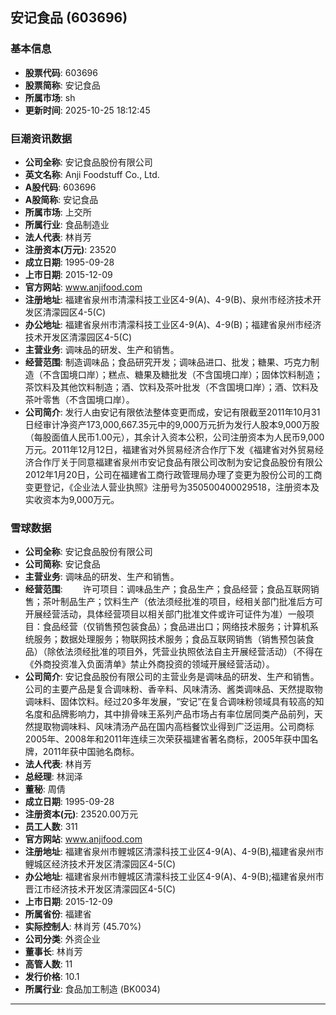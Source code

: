 ## 安记食品 (603696)

### 基本信息

- **股票代码**: 603696
- **股票简称**: 安记食品
- **所属市场**: sh
- **更新时间**: 2025-10-25 18:12:45

### 巨潮资讯数据

- **公司全称**: 安记食品股份有限公司
- **英文名称**: Anji Foodstuff Co., Ltd.
- **A股代码**: 603696
- **A股简称**: 安记食品
- **所属市场**: 上交所
- **所属行业**: 食品制造业
- **法人代表**: 林肖芳
- **注册资本(万元)**: 23520
- **成立日期**: 1995-09-28
- **上市日期**: 2015-12-09
- **官方网站**: www.anjifood.com
- **注册地址**: 福建省泉州市清濛科技工业区4-9(A)、4-9(B)、泉州市经济技术开发区清濛园区4-5(C)
- **办公地址**: 福建省泉州市清濛科技工业区4-9(A)、4-9(B)；福建省泉州市经济技术开发区清濛园区4-5(C)
- **主营业务**: 调味品的研发、生产和销售。
- **经营范围**: 制造调味品；食品研究开发；调味品进口、批发；糖果、巧克力制造（不含国境口岸）；糕点、糖果及糖批发（不含国境口岸）；固体饮料制造；茶饮料及其他饮料制造；酒、饮料及茶叶批发（不含国境口岸）；酒、饮料及茶叶零售（不含国境口岸）。
- **公司简介**: 发行人由安记有限依法整体变更而成，安记有限截至2011年10月31日经审计净资产173,000,667.35元中的9,000万元折为发行人股本9,000万股（每股面值人民币1.00元），其余计入资本公积，公司注册资本为人民币9,000万元。2011年12月12日，福建省对外贸易经济合作厅下发《福建省对外贸易经济合作厅关于同意福建省泉州市安记食品有限公司改制为安记食品股份有限公2012年1月20日，公司在福建省工商行政管理局办理了变更为股份公司的工商变更登记，《企业法人营业执照》注册号为350500400029518，注册资本及实收资本为9,000万元。

### 雪球数据

- **公司全称**: 安记食品股份有限公司
- **公司简称**: 安记食品
- **主营业务**: 调味品的研发、生产和销售。
- **经营范围**: 　　许可项目：调味品生产；食品生产；食品经营；食品互联网销售；茶叶制品生产；饮料生产（依法须经批准的项目，经相关部门批准后方可开展经营活动，具体经营项目以相关部门批准文件或许可证件为准）一般项目：食品经营（仅销售预包装食品）；食品进出口；网络技术服务；计算机系统服务；数据处理服务；物联网技术服务；食品互联网销售（销售预包装食品）（除依法须经批准的项目外，凭营业执照依法自主开展经营活动）（不得在《外商投资准入负面清单》禁止外商投资的领域开展经营活动）。
- **公司简介**: 安记食品股份有限公司的主营业务是调味品的研发、生产和销售。公司的主要产品是复合调味粉、香辛料、风味清汤、酱类调味品、天然提取物调味料、固体饮料。经过20多年发展，“安记”在复合调味粉领域具有较高的知名度和品牌影响力，其中排骨味王系列产品市场占有率位居同类产品前列，天然提取物调味料、风味清汤产品在国内高档餐饮业得到广泛运用。公司商标2005年、2008年和2011年连续三次荣获福建省著名商标，2005年获中国名牌，2011年获中国驰名商标。
- **法人代表**: 林肖芳
- **总经理**: 林润泽
- **董秘**: 周倩
- **成立日期**: 1995-09-28
- **注册资本(元)**: 23520.00万元
- **员工人数**: 311
- **官方网站**: www.anjifood.com
- **注册地址**: 福建省泉州市鲤城区清濛科技工业区4-9(A)、4-9(B),福建省泉州市鲤城区经济技术开发区清濛园区4-5(C)
- **办公地址**: 福建省泉州市鲤城区清濛科技工业区4-9(A)、4-9(B);福建省泉州市晋江市经济技术开发区清濛园区4-5(C)
- **上市日期**: 2015-12-09
- **所属省份**: 福建省
- **实际控制人**: 林肖芳 (45.70%)
- **公司分类**: 外资企业
- **董事长**: 林肖芳
- **高管人数**: 11
- **发行价格**: 10.1
- **所属行业**: 食品加工制造 (BK0034)

---
